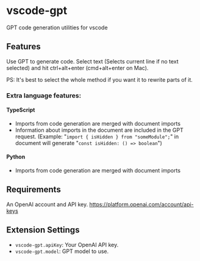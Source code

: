 # vscode-gpt 

GPT code generation utilities for vscode

## Features

Use GPT to generate code.
Select text (Selects current line if no text selected) and hit ctrl+alt+enter (cmd+alt+enter on Mac).

PS: It's best to select the whole method if you want it to rewrite parts of it.

### Extra language features:

#### TypeScript
- Imports from code generation are merged with document imports
- Information about imports in the document are included in the GPT request. (Example: "`import { isHidden } from "someModule";`" in document will generate "`const isHidden: () => boolean`")

#### Python
- Imports from code generation are merged with document imports

## Requirements

An OpenAI account and API key. https://platform.openai.com/account/api-keys

## Extension Settings

* `vscode-gpt.apiKey`: Your OpenAI API key.
* `vscode-gpt.model`: GPT model to use.